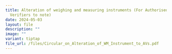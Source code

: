 ```yaml
---
title: Alteration of weighing and measuring instruments (For Authorised
  Verifiers to note)
date: 2024-05-03
layout: file
description: ""
image: ""
variant: tiptap
file_url: /files/Circular_on_Alteration_of_WM_Instrument_to_AVs.pdf
---
```

